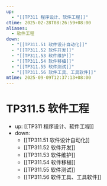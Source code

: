 ```yaml
---
up:
  - "[[TP311 程序设计、软件工程]]"
ctime: 2025-02-28T08:26:59+08:00
aliases:
  - 软件工程
down:
  - "[[TP311.51 软件设计自动化]]"
  - "[[TP311.52 软件开发]]"
  - "[[TP311.53 软件维护]]"
  - "[[TP311.54 软件移植]]"
  - "[[TP311.55 软件测试]]"
  - "[[TP311.56 软件工具、工具软件]]"
mtime: 2025-09-09T12:37:13+08:00
---
```


# TP311.5 软件工程

- up: [[TP311 程序设计、软件工程]]
- down:	
	- [[TP311.51 软件设计自动化]]
	- [[TP311.52 软件开发]]
	- [[TP311.53 软件维护]]
	- [[TP311.54 软件移植]]
	- [[TP311.55 软件测试]]
	- [[TP311.56 软件工具、工具软件]]
	
